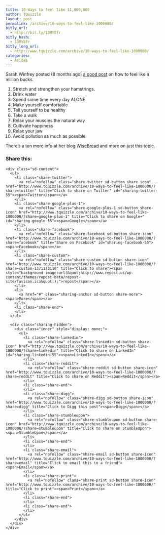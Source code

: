 ```yaml
---
title: 10 Ways to feel like $1,000,000
author: TQuizzle
layout: post
permalink: /archive/10-ways-to-feel-like-1000000/
bitly_url:
  - http://bit.ly/13MY8fr
bitly_hash:
  - 13MY8fr
bitly_long_url:
  - http://www.tquizzle.com/archive/10-ways-to-feel-like-1000000/
categories:
  - Asides
---
```

Sarah Winfrey posted (8 months ago) <a rel="nofollow" target="_blank" href="http://www.wisebread.com/10-killer-ways-to-feel-like-a-million-bucks-even-if-your-bank-account-says-otherwise-0">a good post</a> on how to feel like a million bucks.

1.  Stretch and strengthen your hamstrings.
2.  Drink water
3.  Spend some time every day ALONE
4.  Make yourself comfortable
5.  Tell yourself to be healthy
6.  Take a walk
7.  Relax your muscles the natural way
8.  Cultivate happiness
9.  Relax your jaw
10. Avoid pollution as much as possible

There&#8217;s a ton more info at her blog <a rel="nofollow" target="_blank" href="http://www.wisebread.com">WiseBread</a> and more on just this topic.

<div class="sharedaddy sd-sharing-enabled">
  <div class="robots-nocontent sd-block sd-social sd-social-icon-text sd-sharing">
    <h3 class="sd-title">
      Share this:
    </h3>
    
    <div class="sd-content">
      <ul>
        <li class="share-twitter">
          <a rel="nofollow" class="share-twitter sd-button share-icon" href="http://www.tquizzle.com/archive/10-ways-to-feel-like-1000000/?share=twitter" title="Click to share on Twitter" id="sharing-twitter-55"><span>Twitter</span></a>
        </li>
        <li class="share-google-plus-1">
          <a rel="nofollow" class="share-google-plus-1 sd-button share-icon" href="http://www.tquizzle.com/archive/10-ways-to-feel-like-1000000/?share=google-plus-1" title="Click to share on Google+" id="sharing-google-55"><span>Google</span></a>
        </li>
        <li class="share-facebook">
          <a rel="nofollow" class="share-facebook sd-button share-icon" href="http://www.tquizzle.com/archive/10-ways-to-feel-like-1000000/?share=facebook" title="Share on Facebook" id="sharing-facebook-55"><span>Facebook</span></a>
        </li>
        <li class="share-custom">
          <a rel="nofollow" class="share-custom sd-button share-icon" href="http://www.tquizzle.com/archive/10-ways-to-feel-like-1000000/?share=custom-1371173110" title="Click to share"><span style="background-image:url(&quot;http://www.repost.us/wp-content/themes/repost-beta/repost-site/favicon.ico&quot;);">repost</span></a>
        </li>
        <li>
          <a href="#" class="sharing-anchor sd-button share-more"><span>More</span></a>
        </li>
        <li class="share-end">
        </li>
      </ul>
      
      <div class="sharing-hidden">
        <div class="inner" style="display: none;">
          <ul>
            <li class="share-linkedin">
              <a rel="nofollow" class="share-linkedin sd-button share-icon" href="http://www.tquizzle.com/archive/10-ways-to-feel-like-1000000/?share=linkedin" title="Click to share on LinkedIn" id="sharing-linkedin-55"><span>LinkedIn</span></a>
            </li>
            <li class="share-reddit">
              <a rel="nofollow" class="share-reddit sd-button share-icon" href="http://www.tquizzle.com/archive/10-ways-to-feel-like-1000000/?share=reddit" title="Click to share on Reddit"><span>Reddit</span></a>
            </li>
            <li class="share-end">
            </li>
            <li class="share-digg">
              <a rel="nofollow" class="share-digg sd-button share-icon" href="http://www.tquizzle.com/archive/10-ways-to-feel-like-1000000/?share=digg" title="Click to Digg this post"><span>Digg</span></a>
            </li>
            <li class="share-stumbleupon">
              <a rel="nofollow" class="share-stumbleupon sd-button share-icon" href="http://www.tquizzle.com/archive/10-ways-to-feel-like-1000000/?share=stumbleupon" title="Click to share on StumbleUpon"><span>StumbleUpon</span></a>
            </li>
            <li class="share-end">
            </li>
            <li class="share-email">
              <a rel="nofollow" class="share-email sd-button share-icon" href="http://www.tquizzle.com/archive/10-ways-to-feel-like-1000000/?share=email" title="Click to email this to a friend"><span>Email</span></a>
            </li>
            <li class="share-print">
              <a rel="nofollow" class="share-print sd-button share-icon" href="http://www.tquizzle.com/archive/10-ways-to-feel-like-1000000/" title="Click to print"><span>Print</span></a>
            </li>
            <li class="share-end">
            </li>
            <li class="share-end">
            </li>
          </ul>
        </div>
      </div>
    </div>
  </div>
</div>
